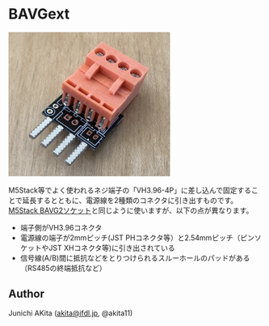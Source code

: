 # BAVGext

<img src="https://github.com/akita11/BAVGext/blob/main/BAVGext.jpg" width="320px">

M5Stack等でよく使われるネジ端子の「VH3.96-4P」に差し込んで固定することで延長するとともに、電源線を2種類のコネクタに引き出すものです。
[M5Stack BAVG2ソケット](https://www.switch-science.com/products/7234)と同じように使いますが、以下の点が異なります。
- 端子側がVH3.96コネクタ
- 電源線の端子が2mmピッチ(JST PHコネクタ等）と2.54mmピッチ（ピンソケットやJST XHコネクタ等)に引き出されている
- 信号線(A/B)間に抵抗などをとりつけられるスルーホールのパッドがある（RS485の終端抵抗など）

## Author 
Junichi AKita (akita@ifdl.jp, @akita11)
